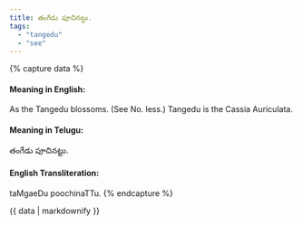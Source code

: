 ```yaml
---
title: తంగేడు పూచినట్టు.
tags:
  - "tangedu"
  - "see"
---
```


{% capture data %}
#### Meaning in English:
As the Tangedu blossoms.
(See No. less.)
Tangedu is the Cassia Auriculata.

#### Meaning in Telugu:
తంగేడు పూచినట్టు.

#### English Transliteration:
taMgaeDu poochinaTTu.
{% endcapture %}

<div class="notice">{{ data | markdownify }}</div>

